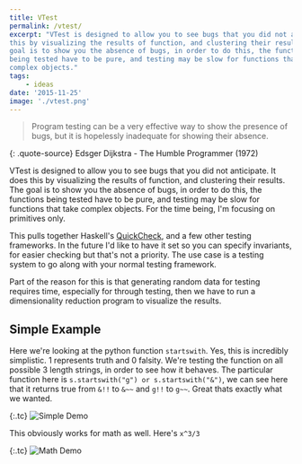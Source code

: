 ```yaml
---
title: VTest
permalink: /vtest/
excerpt: "VTest is designed to allow you to see bugs that you did not anticipate. It does
this by visualizing the results of function, and clustering their results. The
goal is to show you the absence of bugs, in order to do this, the functions
being tested have to be pure, and testing may be slow for functions that take
complex objects."
tags:
    - ideas
date: '2015-11-25'
image: './vtest.png'
---
```


> Program testing can be a very effective way to show the presence of bugs, but
it is hopelessly inadequate for showing their absence.

{: .quote-source}
Edsger Dijkstra - The Humble Programmer (1972)

VTest is designed to allow you to see bugs that you did not anticipate. It does
this by visualizing the results of function, and clustering their results. The
goal is to show you the absence of bugs, in order to do this, the functions
being tested have to be pure, and testing may be slow for functions that take
complex objects. For the time being, I'm focusing on primitives only.

This pulls together Haskell's
[QuickCheck](http://hackage.haskell.org/package/QuickCheck-2.4.2), and a few
other testing frameworks. In the future I'd like to have it set so you can
specify invariants, for easier checking but that's not a priority. The use case
is a testing system to go along with your normal testing framework.

Part of the reason for this is that generating random data for testing requires
time, especially for through testing, then we have to run a dimensionality
reduction program to visualize the results.

## Simple Example

Here we're looking at the python function `startswith`. Yes, this is incredibly
simplistic. 1 represents truth and 0 falsity. We're testing the function on all
possible 3 length strings, in order to see how it behaves. The particular
function here is `s.startswith("g") or s.startswith("&")`, we can see here that
it returns true from `&!!` to `&~~` and  `g!!` to `g~~`. Great thats exactly
what we wanted.

{:.tc}
![Simple Demo]({{baseurl}}/public/vtest/simple.png)

This obviously works for math as well. Here's `x^3/3`

{:.tc}
![Math Demo]({{baseurl}}/public/vtest/math.png)
